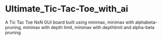 # Ultimate_Tic-Tac-Toe_with_ai
A Tic Tac Toe NxN GUI board built using minimax, minimax with alphabeta-pruning, minimax with depth limit, minimax with depthlimit and alpha-beta pruning
